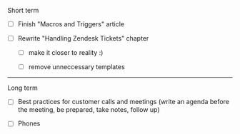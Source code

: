 Short term

* [ ] Finish "Macros and Triggers" article

* [ ] Rewrite "Handling Zendesk Tickets" chapter

  * [ ] make it closer to reality :\)

  * [ ] remove unneccessary templates

---

Long term

* [ ] Best practices for customer calls and meetings \(write an agenda before the meeting, be prepared, take notes, follow up\)

* [ ] Phones



